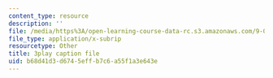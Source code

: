 ```yaml
---
content_type: resource
description: ''
file: /media/https%3A/open-learning-course-data-rc.s3.amazonaws.com/9-00sc-introduction-to-psychology-fall-2011/b68d41d3d6745effb7c6a55f1a3e643e_-cK1og4ElKE.vtt
file_type: application/x-subrip
resourcetype: Other
title: 3play caption file
uid: b68d41d3-d674-5eff-b7c6-a55f1a3e643e
---
```

